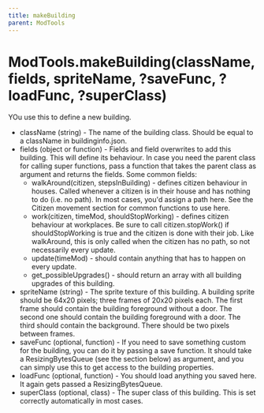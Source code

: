 ```yaml
---
title: makeBuilding
parent: ModTools
---
```


# ModTools.makeBuilding(className, fields, spriteName, ?saveFunc, ?loadFunc, ?superClass)

YOu use this to define a new building.

- className (string) - The name of the building class. Should be equal to a className in buildinginfo.json.
- fields (object or function) - Fields and field overwrites to add this building. This will define its behaviour. In case you need the parent class for calling super functions, pass a function that takes the parent class as argument and returns the fields. Some common fields:
  - walkAround(citizen, stepsInBuilding) - defines citizen behaviour in houses. Called whenever a citizen is in their house and has nothing to do (i.e. no path). In most cases, you'd assign a path here. See the Citizen movement section for common functions to use here.
  - work(citizen, timeMod, shouldStopWorking) - defines citizen behaviour at workplaces. Be sure to call citizen.stopWork() if shouldStopWorking is true and the citizen is done with their job. Like walkAround, this is only called when the citizen has no path, so not necessarily every update.
  - update(timeMod) - should contain anything that has to happen on every update.
  - get_possibleUpgrades() - should return an array with all building upgrades of this building.
- spriteName (string) - The sprite texture of this building. A building sprite should be 64x20 pixels; three frames of 20x20 pixels each. The first frame should contain the building foreground without a door. The second one should contain the building foreground with a door. The third should contain the background. There should be two pixels between frames.
- saveFunc (optional, function) - If you need to save something custom for the building, you can do it by passing a save function. It should take a ResizingBytesQueue (see the section below) as argument, and you can simply use this to get access to the building properties.
- loadFunc (optional, function) - You should load anything you saved here. It again gets passed a ResizingBytesQueue.
- superClass (optional, class) - The super class of this building. This is set correctly automatically in most cases.
